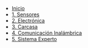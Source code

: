 - [Inicio](/)
- [1. Sensores](0-Sensores.md)
- [2. Electrónica](1-Electrónica.md)
- [3. Carcasa](2-Carcasa.md)
- [4. Comunicación Inalámbrica](3-Comunicación-inalámbrica.md)
- [5. Sistema Experto](4-Sistema%20Experto.md)

<!--
    - [Estructura Wiki](?id=estructura-wiki)
    - [Noticias](?id=noticias)
    - [Equipo](?id=equipo)
    - [Licencia](?id=licencia)
-->